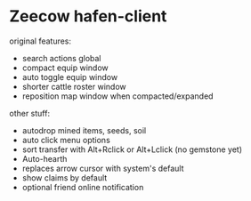 # Zeecow hafen-client

original features:
 - search actions global
 - compact equip window
 - auto toggle equip window
 - shorter cattle roster window
 - reposition map window when compacted/expanded

other stuff:
 - autodrop mined items, seeds, soil
 - auto click menu options  
 - sort transfer with Alt+Rclick or Alt+Lclick (no gemstone yet)
 - Auto-hearth  
 - replaces arrow cursor with system's default
 - show claims by default
 - optional friend online notification